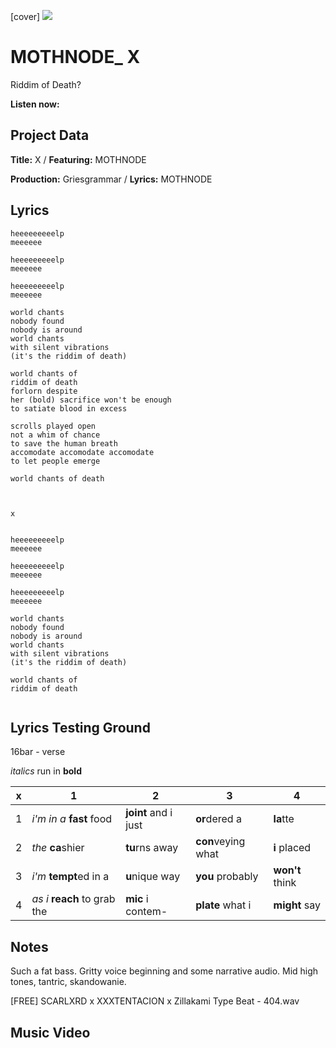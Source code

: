 [cover] ![](57175019_319474918741616_8502199518755923887_n.jpg)

# MOTHNODE_ X

Riddim of Death?

**Listen now:** 

## Project Data

**Title:** X / **Featuring:** MOTHNODE

**Production:** Griesgrammar / **Lyrics:** MOTHNODE

## Lyrics

```
heeeeeeeeelp
meeeeee

heeeeeeeeelp
meeeeee

heeeeeeeeelp
meeeeee

world chants
nobody found
nobody is around
world chants
with silent vibrations
(it's the riddim of death)

world chants of
riddim of death
forlorn despite
her (bold) sacrifice won't be enough
to satiate blood in excess 

scrolls played open 
not a whim of chance
to save the human breath
accomodate accomodate accomodate
to let people emerge

world chants of death



x


heeeeeeeeelp
meeeeee

heeeeeeeeelp
meeeeee

heeeeeeeeelp
meeeeee

world chants
nobody found
nobody is around
world chants
with silent vibrations
(it's the riddim of death)

world chants of
riddim of death


```

## Lyrics Testing Ground

16bar - verse

*italics* run in
**bold**

| x | 1 | 2 | 3 | 4 |
|---|---|---|---|---|
| 1 | *i'm in a* **fast** food | **joint** and i just  | **or**dered a  | **la**tte  |
| 2 | *the* **ca**shier | **tu**rns away  |  **con**veying what |  **i** placed |
| 3 | *i'm* **tempt**ed in a | **u**nique way  |  **you** probably |  **won't** think |
| 4 | *as i* **reach** to grab the |  **mic** i contem-  | **plate** what i | **might** say |

## Notes

Such a fat bass. Gritty voice beginning and some narrative audio. Mid high tones, tantric, skandowanie.

[FREE] SCARLXRD x XXXTENTACION x Zillakami Type Beat - 404.wav

## Music Video
